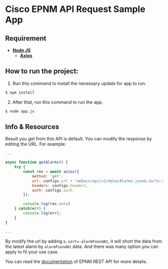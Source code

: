 # Cisco EPNM API Request Sample App

## Requirement
- [**Node JS**](https://nodejs.org/en/download/)
  - [**Axios**](https://github.com/axios/axios)

## How to run the project:
1. Run this command to install the necessary update for app to run.
```bash
$ npm install
```
2. After that, run this command to run the app.
```bash
$ node app.js
```

## Info & Resources
Result you get from this API is default. You can modify the response by editing the URL. For example:

```js
...

async function getAlarms() {
    try {
        const res = await axios({
            method: 'get',
            url: configs.url + 'webacs/api/v1/data/Alarms.json&.sort=-alarmFoundAt',
            headers: configs.headers,
            auth: configs.auth
        });

        console.log(res.data)
    } catch(err) {
        console.log(err);
    }
}

...
```

By modify the url by adding `&.sort=-alarmFoundAt`, it will short the data from the latest alarm by `alarmFoundAt` data. And there was many option you can apply to fit your use case.

You can read the [documentation](https://www.cisco.com/c/en/us/support/cloud-systems-management/evolved-programmable-network-epn-manager/products-documentation-roadmaps-list.html) of EPNM REST API for more details.
